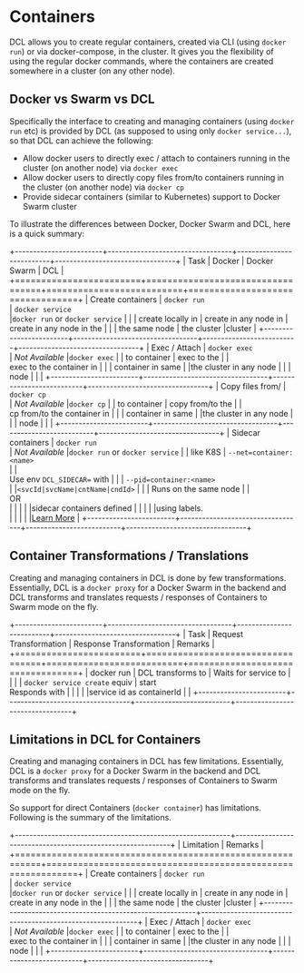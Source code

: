 # Containers

DCL allows you to create regular containers, created via CLI (using `docker run`) or via docker-compose, in the cluster. It gives
you the flexibility of using the regular docker commands, where the containers are created somewhere in a cluster (on any other node).

## Docker vs Swarm vs DCL

Specifically the interface to creating and managing containers (using `docker run` etc) is provided by DCL (as supposed to using only `docker service...`), so 
that DCL can achieve the following:

*    Allow docker users to directly exec / attach to containers running in the cluster (on another node) via `docker exec`
*    Allow docker users to directly copy files from/to containers running in the cluster (on another node) via `docker cp`
*    Provide sidecar containers (similar to Kubernetes) support to Docker Swarm cluster

To illustrate the differences between Docker, Docker Swarm and DCL, here is a quick summary:

+------------------------+----------------------------------+--------------------------+---------------------------------+
|  Task                  |           Docker                 |            Docker Swarm  |      DCL                        |
+========================+==================================+==========================+=================================+
| Create containers      | `docker run` <br>                | `docker service` <br>    |`docker run` or `docker service` |
|                        | create locally in                | create in any node in    |<br> create in any node in the   |
|                        | the same node                    | the cluster              |cluster                          |
+------------------------+----------------------------------+--------------------------+---------------------------------+
| Exec / Attach          | `docker exec` <br>               | _Not Available_          |`docker exec`                    |
| to container           | exec to the                      |                          |<br> exec to the container in    |
|                        | container in same                |                          |the cluster in any node          |
|                        | node                             |                          |                                 |
+------------------------+----------------------------------+--------------------------+---------------------------------+
| Copy files from/       | `docker cp` <br>                 | _Not Available_          |`docker cp`                      |
| to container           | copy from/to the                 |                          |<br> cp from/to the container in |
|                        | container in same                |                          |the cluster in any node          |
|                        | node                             |                          |                                 |
+------------------------+----------------------------------+--------------------------+---------------------------------+
| Sidecar containers     | `docker run` <br>                | _Not Available_          |`docker run` or `docker service` |
| like K8S               | `--net=container:<name>` <br>    |                          |<br> Use env `DCL_SIDECAR=` with |
|                        | `--pid=container:<name>` <br>    |                          |`<svcId|svcName|cntName|cndId>`  |
|                        | Runs on the same node            |                          |<br>OR<br>                       |
|                        |                                  |                          |sidecar containers defined       |
|                        |                                  |                          |using labels.<br>                |
|                        |                                  |                          |[Learn More](sidecars.md)        |
+------------------------+----------------------------------+--------------------------+---------------------------------+

## Container Transformations / Translations

Creating and managing containers in DCL is done by few transformations. Essentially, DCL is a `docker proxy` for a Docker Swarm
in the backend and DCL transforms and translates requests / responses of Containers to Swarm mode on the fly.

+------------------------+----------------------------------+--------------------------+---------------------------------+
|  Task                  | Request Transformation           | Response Transformation  | Remarks                         |
+========================+==================================+==========================+=================================+
| docker run             | DCL transforms to                | Waits for service to     |                                 |
|                        | `docker service create` equiv    | start <br> Responds with |                                 |
|                        |                                  |service id as containerId |                                 |
+------------------------+----------------------------------+--------------------------+---------------------------------+

## Limitations in DCL for Containers

Creating and managing containers in DCL has few limitations. Essentially, DCL is a `docker proxy` for a Docker Swarm
in the backend and DCL transforms and translates requests / responses of Containers to Swarm mode on the fly.

So support for direct Containers (`docker container`) has limitations. Following is the summary of the limitations.

+-----------------------------------------------------------+------------------------------------------------------------+
|  Limitation                                               | Remarks                                                    |
+===========================================================+============================================================+
| Create containers      | `docker run` <br>                | `docker service` <br>    |`docker run` or `docker service` |
|                        | create locally in                | create in any node in    |<br> create in any node in the   |
|                        | the same node                    | the cluster              |cluster                          |
+-----------------------------------------------------------+------------------------------------------------------------+
| Exec / Attach          | `docker exec` <br>               | _Not Available_          |`docker exec`                    |
| to container           | exec to the                      |                          |<br> exec to the container in    |
|                        | container in same                |                          |the cluster in any node          |
|                        | node                             |                          |                                 |
+------------------------+----------------------------------+--------------------------+---------------------------------+

